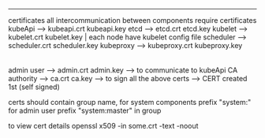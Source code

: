 -----
certificates 
all intercommunication between components require certificates
kubeApi --> kubeapi.crt kubeapi.key
etcd    --> etcd.crt  etcd.key
kubelet  --> kubelet.crt kubelet.key | each node have kubelet config file 
scheduler --> scheduler.crt scheduler.key
kubeproxy --> kubeproxy.crt kubeproxy.key
######
admin user  --> admin.crt admin.key --> to communicate to kubeApi
CA authority --> ca.crt ca.key --> to sign all the above certs --> CERT created 1st (self signed)

certs should contain group name, for system components prefix "system:"
for admin user prefix "system:master" in group 

to view cert details 
openssl x509 -in some.crt -text -noout